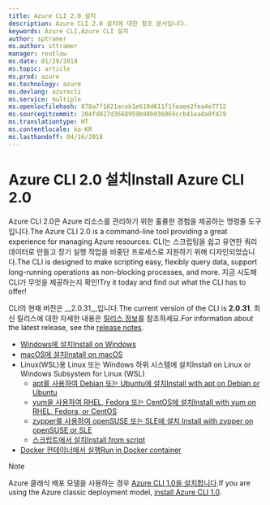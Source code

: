 ```yaml
---
title: Azure CLI 2.0 설치
description: Azure CLI 2.0 설치에 대한 참조 문서입니다.
keywords: Azure CLI,Azure CLI 설치
author: sptramer
ms.author: sttramer
manager: routlaw
ms.date: 01/29/2018
ms.topic: article
ms.prod: azure
ms.technology: azure
ms.devlang: azurecli
ms.service: multiple
ms.openlocfilehash: 878a7f1621aceb1e610d611f1faaee2fea4e7712
ms.sourcegitcommit: 204fd027d3668959b98b936969ccb41eada0fd29
ms.translationtype: HT
ms.contentlocale: ko-KR
ms.lasthandoff: 04/16/2018
---
```

# <a name="install-azure-cli-20"></a><span data-ttu-id="07975-104">Azure CLI 2.0 설치</span><span class="sxs-lookup"><span data-stu-id="07975-104">Install Azure CLI 2.0</span></span>

<span data-ttu-id="07975-105">Azure CLI 2.0은 Azure 리소스를 관리하기 위한 훌륭한 경험을 제공하는 명령줄 도구입니다.</span><span class="sxs-lookup"><span data-stu-id="07975-105">The Azure CLI 2.0 is a command-line tool providing a great experience for managing Azure resources.</span></span> <span data-ttu-id="07975-106">CLI는 스크립팅을 쉽고 유연한 쿼리 데이터로 만들고 장기 실행 작업을 비중단 프로세스로 지원하기 위해 디자인되었습니다.</span><span class="sxs-lookup"><span data-stu-id="07975-106">The CLI is designed to make scripting easy, flexibly query data, support long-running operations as non-blocking processes, and more.</span></span> <span data-ttu-id="07975-107">지금 시도해 CLI가 무엇을 제공하는지 확인!</span><span class="sxs-lookup"><span data-stu-id="07975-107">Try it today and find out what the CLI has to offer!</span></span>

<span data-ttu-id="07975-108">CLI의 현재 버전은 __2.0.31__입니다.</span><span class="sxs-lookup"><span data-stu-id="07975-108">The current version of the CLI is __2.0.31__.</span></span> <span data-ttu-id="07975-109">최신 릴리스에 대한 자세한 내용은 [릴리스 정보](release-notes-azure-cli.md)를 참조하세요.</span><span class="sxs-lookup"><span data-stu-id="07975-109">For information about the latest release, see the [release notes](release-notes-azure-cli.md).</span></span>

* [<span data-ttu-id="07975-110">Windows에 설치</span><span class="sxs-lookup"><span data-stu-id="07975-110">Install on Windows</span></span>](install-azure-cli-windows.md)
* [<span data-ttu-id="07975-111">macOS에 설치</span><span class="sxs-lookup"><span data-stu-id="07975-111">Install on macOS</span></span>](install-azure-cli-macos.md)
* <span data-ttu-id="07975-112">Linux(WSL)용 Linux 또는 Windows 하위 시스템에 설치</span><span class="sxs-lookup"><span data-stu-id="07975-112">Install on Linux or Windows Subsystem for Linux (WSL)</span></span>
  * [<span data-ttu-id="07975-113">apt를 사용하여 Debian 또는 Ubuntu에 설치</span><span class="sxs-lookup"><span data-stu-id="07975-113">Install with apt on Debian or Ubuntu</span></span>](install-azure-cli-apt.md)
  * [<span data-ttu-id="07975-114">yum을 사용하여 RHEL, Fedora 또는 CentOS에 설치</span><span class="sxs-lookup"><span data-stu-id="07975-114">Install with yum on RHEL, Fedora, or CentOS </span></span>](install-azure-cli-yum.md)
  * [<span data-ttu-id="07975-115">zypper를 사용하여 openSUSE 또는 SLE에 설치 </span><span class="sxs-lookup"><span data-stu-id="07975-115">Install with zypper on openSUSE or SLE </span></span>](install-azure-cli-zypper.md)
  * [<span data-ttu-id="07975-116">스크립트에서 설치</span><span class="sxs-lookup"><span data-stu-id="07975-116">Install from script</span></span>](install-azure-cli-linux.md)
* [<span data-ttu-id="07975-117">Docker 컨테이너에서 실행</span><span class="sxs-lookup"><span data-stu-id="07975-117">Run in Docker container</span></span>](run-azure-cli-docker.md)

> [!NOTE]
> <span data-ttu-id="07975-118">Azure 클래식 배포 모델을 사용하는 경우 [Azure CLI 1.0을 설치합니다](install-cli-version-1.0.md).</span><span class="sxs-lookup"><span data-stu-id="07975-118">If you are using the Azure classic deployment model, [install Azure CLI 1.0](install-cli-version-1.0.md).</span></span>

